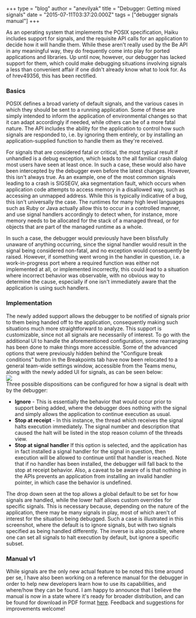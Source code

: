 +++
type = "blog"
author = "anevilyak"
title = "Debugger: Getting mixed signals"
date = "2015-07-11T03:37:20.000Z"
tags = ["debugger signals manual"]
+++

As an operating system that implements the POSIX specification, Haiku includes support for signals, and the requisite API calls for an application to decide how it will handle them. While these aren't really used by the Be API in any meaningful way, they do frequently come into play for ported applications and libraries. Up until now, however, our debugger has lacked support for them, which could make debugging situations involving signals a less than convenient affair if one didn't already know what to look for. As of hrev49356, this has been rectified.
<!--more-->
<h3>Basics</h3>

POSIX defines a broad variety of default signals, and the various cases in which they should be sent to a running application. Some of these are simply intended to inform the application of environmental changes so that it can adapt accordingly if needed, while others can be of a more fatal nature. The API includes the ability for the application to control how such signals are responded to, i.e. by ignoring them entirely, or by installing an application-supplied function to handle them as they're received.

For signals that are considered fatal or critical, the most typical result if unhandled is a debug exception, which leads to the all familiar crash dialog most users have seen at least once. In such a case, these would also have been intercepted by the debugger even before the latest changes. However, this isn't always true. As an example, one of the most common signals leading to a crash is SIGSEGV, aka segmentation fault, which occurs when application code attempts to access memory in a disallowed way, such as accessing an unmapped address. While this is typically indicative of a bug, this isn't universally the case. The runtimes for many high level languages such as Ruby or Java actually allow this to occur in a controlled manner, and use signal handlers accordingly to detect when, for instance, more memory needs to be allocated for the stack of a managed thread, or for objects that are part of the managed runtime as a whole. 

In such a case, the debugger would previously have been blissfully unaware of anything occurring, since the signal handler would result in the signal being considered non-fatal, and no exception would consequently be raised. However, if something went wrong in the handler in question, i.e. a work-in-progress port where a required function was either not implemented at all, or implemented incorrectly, this could lead to a situation where incorrect behavior was observable, with no obvious way to determine the cause, especially if one isn't immediately aware that the application is using such handlers.

<h3>Implementation</h3>

The newly added support allows the debugger to be notified of signals prior to them being handed off to the application, consequently making such situations much more straightforward to analyze. This support is customizable, since not all signals are necessarily of interest. To go with the additional UI to handle the aforementioned configuration, some rearranging has been done to make things more accessible. Some of the advanced options that were previously hidden behind the "Configure break conditions" button in the Breakpoints tab have now been relocated to a general team-wide settings window, accessible from the Teams menu, along with the newly added UI for signals, as can be seen below:
<br/>
<img src="/files/settings_main.png" />
<br/>
Three possible dispositions can be configured for how a signal is dealt with by the debugger:

<ul>
<li><b>Ignore</b> - This is essentially the behavior that would occur prior to support being added, where the debugger does nothing with the signal and simply allows the application to continue execution as usual.</li>
<li><b>Stop at receipt</b> - In this instance, the thread which receives the signal halts execution immediately. The signal number and description that caused the halt will be listed in the stop reason column of the threads view.</li>
<li><b>Stop at signal handler</b> If this option is selected, and the application has in fact installed a signal handler for the signal in question, then execution will be allowed to continue until that handler is reached. Note that if no handler has been installed, the debugger will fall back to the stop at receipt behavior. Also, a caveat to be aware of is that nothing in the APIs prevents an application from installing an invalid handler pointer, in which case the behavior is undefined.</li>
</ul>

The drop down seen at the top allows a global default to be set for how signals are handled, while the lower half allows custom overrides for specific signals. This is necessary because, depending on the nature of the application, there may be many signals in play, most of which aren't of interest for the situation being debugged. Such a case is illustrated in this screenshot, where the default is to ignore signals, but with two signals specified as being handled differently. The inverse is also possible, where one can set all signals to halt execution by default, but ignore a specific subset. 

<h3>Manual v1</h3>

While signals are the only new actual feature to be noted this time around per se, I have also been working on a reference manual for the debugger in order to help new developers learn how to use its capabilities, and where/how they can be found. I am happy to announce that I believe the manual is now in a state where it's ready for broader distribution, and can be found for download in PDF format <a href="https://www.dropbox.com/s/e6gx39r0asc2t8f/DebuggerReferenceManual.pdf?dl=1">here</a>. Feedback and suggestions for improvements welcome!